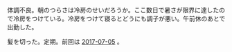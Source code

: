 体調不良。朝のつらさは冷房のせいだろうか。ここ数日で暑さが限界に達したので冷房をつけている。冷房をつけて寝るとどうにも調子が悪い。午前休のあとで出勤した。

髪を切った。定期。前回は [2017-07-05][] 。

[2017-07-05]: https://blog.bouzuya.net/2017/07/05/
